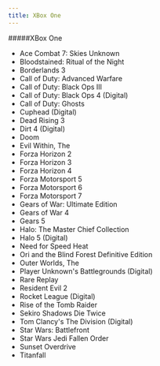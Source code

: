 ```yaml
---
title: XBox One
---
```


#####XBox One

- Ace Combat 7: Skies Unknown
- Bloodstained: Ritual of the Night
- Borderlands 3
- Call of Duty: Advanced Warfare
- Call of Duty: Black Ops III
- Call of Duty: Black Ops 4 (Digital)
- Call of Duty: Ghosts
- Cuphead (Digital)
- Dead Rising 3
- Dirt 4 (Digital)
- Doom
- Evil Within, The
- Forza Horizon 2
- Forza Horizon 3
- Forza Horizon 4
- Forza Motorsport 5
- Forza Motorsport 6
- Forza Motorsport 7
- Gears of War: Ultimate Edition
- Gears of War 4
- Gears 5
- Halo: The Master Chief Collection
- Halo 5 (Digital)
- Need for Speed Heat
- Ori and the Blind Forest Definitive Edition
- Outer Worlds, The
- Player Unknown's Battlegrounds (Digital)
- Rare Replay
- Resident Evil 2
- Rocket League (Digital)
- Rise of the Tomb Raider
- Sekiro Shadows Die Twice
- Tom Clancy's The Division (Digital)
- Star Wars: Battlefront
- Star Wars Jedi Fallen Order
- Sunset Overdrive
- Titanfall
